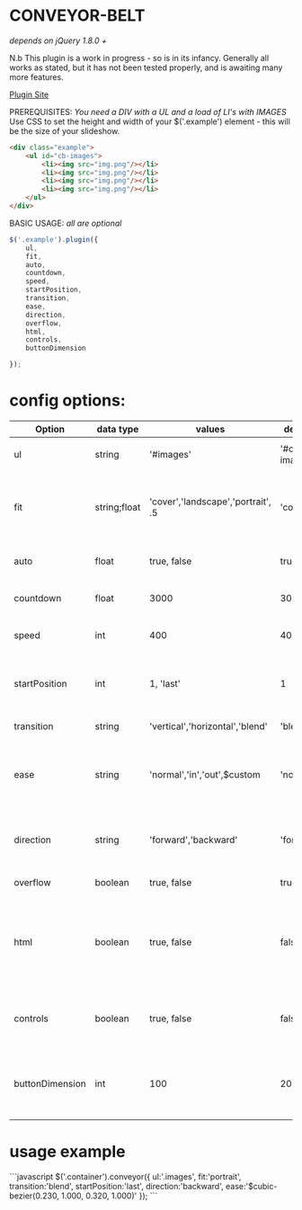 CONVEYOR-BELT
=============

<i>depends on jQuery 1.8.0 +</i>
<p>N.b This plugin is a work in progress - so is in its infancy. Generally all works as stated, but it has not been tested properly, and is awaiting many more features.</p>
<a href='http://bite-software.co.uk/conveyor'>Plugin Site</a>

PREREQUISITES:
<i>You need a DIV with a UL and a load of LI's with IMAGES</i>
Use CSS to set the height and width of your $('.example') element - this will be the size of your slideshow.
```html
<div class="example">
	<ul id="cb-images">
		<li><img src="img.png"/></li>
		<li><img src="img.png"/></li>
		<li><img src="img.png"/></li>
		<li><img src="img.png"/></li>
	</ul>
</div>
```
BASIC USAGE:
<i>all are optional</i>
```javascript
$('.example').plugin({
	ul,
	fit,
	auto,
	countdown,
	speed,
	startPosition,
	transition,
	ease,
	direction,
	overflow,
	html,
	controls,
	buttonDimension

});
```
<h1>config options:</h1>

| Option         | data type  	| values              				 | default  	| description                |
| ---------------|--------------|------------------------------------|--------------|----------------------------|
| ul  			 | string     	| '#images'      					 | '#cb-images' | id/class of parent <ul> |
| fit        	 | string;float | 'cover','landscape','portrait', .5 | 'cover'     	| decimal is a percentage value of images original size |
| auto 			 | float      	| true, false  	     				 | true  		| auto or manual slide show |
| countdown 	 | float      	| 3000   	     					 | 3000  		| time in ms till next slide |
| speed			 | int		  	| 400 								 | 400  		| transition speed in ms |
| startPosition	 | int		  	| 1, 'last' 						 | 1  			| choose where you want you show to start from |
| transition	 | string	  	| 'vertical','horizontal','blend' 	 | 'blend'  	| transition types |
| ease			 | string	  	| 'normal','in','out',$custom 		 | 'normal'  	| if adding a custom - you must prepend $ to your string first |
| direction		 | string	  	| 'forward','backward' 				 | 'forward'  	| 'next' or 'previous' directions for auto mode |
| overflow		 | boolean	  	| true, false 						 | true  		| hides the overflow |
| html 			 | boolean		| true, false						 | false		| allows HTML content. Replace <img> with a <div> including your content |
| controls		 | boolean 		| true, false 						 | false 		| adds 'next' & 'previous' control buttons |
| buttonDimension| int			| 100								 | 20 			| value is in pixels - donates size of < and > buttons |

<h1>usage example</h1>
```javascript
$('.container').conveyor({
	ul:'.images',
	fit:'portrait',
	transition:'blend',
	startPosition:'last',
	direction:'backward',
	ease:'$cubic-bezier(0.230, 1.000, 0.320, 1.000)'
});
```
